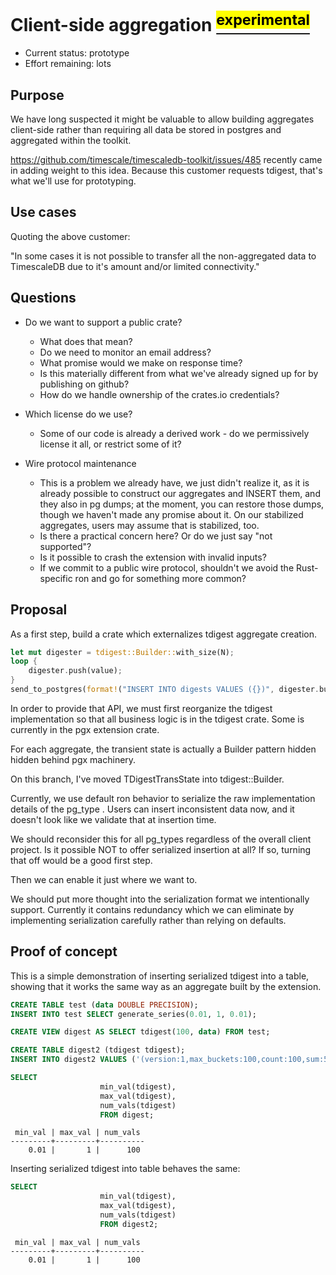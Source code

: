 # Client-side aggregation [<sup><mark>experimental</mark></sup>](/docs/README.md#tag-notes)

- Current status: prototype
- Effort remaining: lots

## Purpose

We have long suspected it might be valuable to allow building aggregates
client-side rather than requiring all data be stored in postgres and
aggregated within the toolkit.

https://github.com/timescale/timescaledb-toolkit/issues/485 recently came in
adding weight to this idea.  Because this customer requests tdigest, that's
what we'll use for prototyping.

## Use cases

Quoting the above customer:

"In some cases it is not possible to transfer all the non-aggregated data to
TimescaleDB due to it's amount and/or limited connectivity."

## Questions

- Do we want to support a public crate?
  - What does that mean?
  - Do we need to monitor an email address?
  - What promise would we make on response time?
  - Is this materially different from what we've already signed up for by
    publishing on github?
  - How do we handle ownership of the crates.io credentials?

- Which license do we use?
  - Some of our code is already a derived work - do we permissively license it
    all, or restrict some of it?

- Wire protocol maintenance
  - This is a problem we already have, we just didn't realize it, as it is
    already possible to construct our aggregates and INSERT them, and they
    also in pg dumps; at the moment, you can restore those dumps, though we
    haven't made any promise about it.  On our stabilized aggregates, users
    may assume that is stabilized, too.
  - Is there a practical concern here?  Or do we just say "not supported"?
  - Is it possible to crash the extension with invalid inputs?
  - If we commit to a public wire protocol, shouldn't we avoid the
    Rust-specific ron and go for something more common?

## Proposal

As a first step, build a crate which externalizes tdigest aggregate creation.

```rust
let mut digester = tdigest::Builder::with_size(N);
loop {
    digester.push(value);
}
send_to_postgres(format!("INSERT INTO digests VALUES ({})", digester.build().format_for_postgres()));
```

In order to provide that API, we must first reorganize the tdigest
implementation so that all business logic is in the tdigest crate.  Some is
currently in the pgx extension crate.

For each aggregate, the transient state is actually a Builder pattern hidden
hidden behind pgx machinery.

On this branch, I've moved TDigestTransState into tdigest::Builder.

Currently, we use default ron behavior to serialize the raw implementation
details of the pg_type .  Users can insert inconsistent data now, and it
doesn't look like we validate that at insertion time.

We should reconsider this for all pg_types regardless of the overall client
project.  Is it possible NOT to offer serialized insertion at all?  If so,
turning that off would be a good first step.

Then we can enable it just where we want to.

We should put more thought into the serialization format we intentionally
support.  Currently it contains redundancy which we can eliminate by
implementing serialization carefully rather than relying on defaults.

## Proof of concept

This is a simple demonstration of inserting serialized tdigest into a table,
showing that it works the same way as an aggregate built by the extension.

```SQL ,non-transactional
CREATE TABLE test (data DOUBLE PRECISION);
INSERT INTO test SELECT generate_series(0.01, 1, 0.01);

CREATE VIEW digest AS SELECT tdigest(100, data) FROM test;

CREATE TABLE digest2 (tdigest tdigest);
INSERT INTO digest2 VALUES ('(version:1,max_buckets:100,count:100,sum:50.50000000000001,min:0.01,max:1,centroids:[(mean:0.01,weight:1),(mean:0.02,weight:1),(mean:0.03,weight:1),(mean:0.04,weight:1),(mean:0.05,weight:1),(mean:0.06,weight:1),(mean:0.07,weight:1),(mean:0.08,weight:1),(mean:0.09,weight:1),(mean:0.1,weight:1),(mean:0.11,weight:1),(mean:0.12,weight:1),(mean:0.13,weight:1),(mean:0.14,weight:1),(mean:0.15,weight:1),(mean:0.16,weight:1),(mean:0.17,weight:1),(mean:0.18,weight:1),(mean:0.19,weight:1),(mean:0.2,weight:1),(mean:0.21,weight:1),(mean:0.22,weight:1),(mean:0.23,weight:1),(mean:0.24,weight:1),(mean:0.25,weight:1),(mean:0.26,weight:1),(mean:0.27,weight:1),(mean:0.28,weight:1),(mean:0.29,weight:1),(mean:0.3,weight:1),(mean:0.31,weight:1),(mean:0.32,weight:1),(mean:0.33,weight:1),(mean:0.34,weight:1),(mean:0.35,weight:1),(mean:0.36,weight:1),(mean:0.37,weight:1),(mean:0.38,weight:1),(mean:0.39,weight:1),(mean:0.4,weight:1),(mean:0.41,weight:1),(mean:0.42,weight:1),(mean:0.43,weight:1),(mean:0.44,weight:1),(mean:0.45,weight:1),(mean:0.46,weight:1),(mean:0.47,weight:1),(mean:0.48,weight:1),(mean:0.49,weight:1),(mean:0.5,weight:1),(mean:0.51,weight:1),(mean:0.525,weight:2),(mean:0.545,weight:2),(mean:0.565,weight:2),(mean:0.585,weight:2),(mean:0.605,weight:2),(mean:0.625,weight:2),(mean:0.64,weight:1),(mean:0.655,weight:2),(mean:0.675,weight:2),(mean:0.69,weight:1),(mean:0.705,weight:2),(mean:0.72,weight:1),(mean:0.735,weight:2),(mean:0.75,weight:1),(mean:0.76,weight:1),(mean:0.775,weight:2),(mean:0.79,weight:1),(mean:0.8,weight:1),(mean:0.815,weight:2),(mean:0.83,weight:1),(mean:0.84,weight:1),(mean:0.85,weight:1),(mean:0.86,weight:1),(mean:0.87,weight:1),(mean:0.88,weight:1),(mean:0.89,weight:1),(mean:0.9,weight:1),(mean:0.91,weight:1),(mean:0.92,weight:1),(mean:0.93,weight:1),(mean:0.94,weight:1),(mean:0.95,weight:1),(mean:0.96,weight:1),(mean:0.97,weight:1),(mean:0.98,weight:1),(mean:0.99,weight:1),(mean:1,weight:1)])');
```

```SQL
SELECT
                    min_val(tdigest),
                    max_val(tdigest),
                    num_vals(tdigest)
                    FROM digest;
```
```output
 min_val | max_val | num_vals
---------+---------+----------
    0.01 |       1 |      100
```

Inserting serialized tdigest into table behaves the same:

```SQL
SELECT
                    min_val(tdigest),
                    max_val(tdigest),
                    num_vals(tdigest)
                    FROM digest2;
```
```output
 min_val | max_val | num_vals
---------+---------+----------
    0.01 |       1 |      100
```

